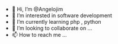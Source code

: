 - 👋 Hi, I’m @Angelojim
- 👀 I’m interested in software development
- 🌱 I’m currently learning php , python 
- 💞️ I’m looking to collaborate on ...
- 📫 How to reach me ...

<!---
Angelojim/Angelojim is a ✨ special ✨ repository because its `README.md` (this file) appears on your GitHub profile.
You can click the Preview link to take a look at your changes.
--->
